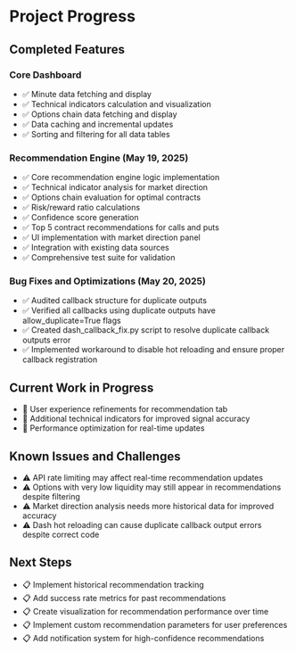 # Project Progress

## Completed Features

### Core Dashboard
- ✅ Minute data fetching and display
- ✅ Technical indicators calculation and visualization
- ✅ Options chain data fetching and display
- ✅ Data caching and incremental updates
- ✅ Sorting and filtering for all data tables

### Recommendation Engine (May 19, 2025)
- ✅ Core recommendation engine logic implementation
- ✅ Technical indicator analysis for market direction
- ✅ Options chain evaluation for optimal contracts
- ✅ Risk/reward ratio calculations
- ✅ Confidence score generation
- ✅ Top 5 contract recommendations for calls and puts
- ✅ UI implementation with market direction panel
- ✅ Integration with existing data sources
- ✅ Comprehensive test suite for validation

### Bug Fixes and Optimizations (May 20, 2025)
- ✅ Audited callback structure for duplicate outputs
- ✅ Verified all callbacks using duplicate outputs have allow_duplicate=True flags
- ✅ Created dash_callback_fix.py script to resolve duplicate callback outputs error
- ✅ Implemented workaround to disable hot reloading and ensure proper callback registration

## Current Work in Progress

- 🔄 User experience refinements for recommendation tab
- 🔄 Additional technical indicators for improved signal accuracy
- 🔄 Performance optimization for real-time updates

## Known Issues and Challenges

- ⚠️ API rate limiting may affect real-time recommendation updates
- ⚠️ Options with very low liquidity may still appear in recommendations despite filtering
- ⚠️ Market direction analysis needs more historical data for improved accuracy
- ⚠️ Dash hot reloading can cause duplicate callback output errors despite correct code

## Next Steps

- 📋 Implement historical recommendation tracking
- 📋 Add success rate metrics for past recommendations
- 📋 Create visualization for recommendation performance over time
- 📋 Implement custom recommendation parameters for user preferences
- 📋 Add notification system for high-confidence recommendations
